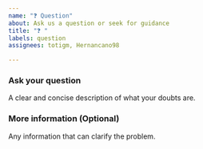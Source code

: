 ```yaml
---
name: "❓ Question"
about: Ask us a question or seek for guidance
title: "❓ "
labels: question
assignees: totigm, Hernancano98

---
```


### Ask your question
A clear and concise description of what your doubts are.

### More information (Optional)
Any information that can clarify the problem.
